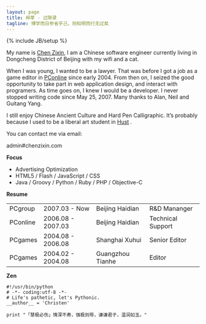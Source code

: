 ```yaml
---
layout: page
title: 梓莘 - 过隙录
tagline: 博学而日参省乎己，则知明而行无过矣
---
```

{% include JB/setup %}

My name is [Chen Zixin](http://chenzixin.com)<sup><span class="glyphicon glyphicon-link" aria-hidden="true"></span></sup>, I am a Chinese software engineer currently living in Dongcheng District of Beijing with my wifi and a cat.

When I was young, I wanted to be a lawyer. That was before I got a job as a game editor in [PConline](http://www.pconline.cn)<sup><span class="glyphicon glyphicon-link" aria-hidden="true"></span></sup> since early 2004. From then on, I seized the good opportunity to take part in web application design, and interact with programers. As time goes on, I knew I would be a developer. I never stopped writing code since May 25, 2007. Many thanks to Alan, Neil and Guitang Yang.

I still enjoy Chinese Ancient Culture and Hard Pen Calligraphic. It’s probably because I used to be a liberal art student in [Hust](http://www.hust.edu.cn)<small>&nbsp;</small><sup><span class="glyphicon glyphicon-link" aria-hidden="true"></span></sup>.

You can contact me via email:

admin#chenzixin.com

__Focus__

* Advertising Optimization
* HTML5 / Flash / JavaScript / CSS
* Java / Groovy / Python / Ruby / PHP / Objective-C

__Resume__

<table class="table-bordered table-striped table-hover" style="margin-bottom:10px">
<tbody>
<tr>
<td>PCgroup</td>
<td>2007.03 - Now</td>
<td>Beijing Haidian</td>
<td>R&amp;D Mananger</td>
</tr>
<tr>
<td>PConline</td>
<td>2006.08 - 2007.03</td>
<td>Beijing Haidian</td>
<td>Technical Support</td>
</tr>
<tr>
<td>PCgames</td>
<td>2004.08 - 2006.08</td>
<td>Shanghai Xuhui</td>
<td>Senior Editor</td>
</tr>
<tr>
<td>PCgames</td>
<td>2004.02 - 2004.08</td>
<td>Guangzhou Tianhe</td>
<td>Editor</td>
</tr>
</tbody>
</table>

__Zen__


    #!/usr/bin/python
    # -*- coding:utf-8 -*-
    # Life's pathetic, let's Pythonic.
    __author__ = 'Christen'
         
    print "「慧极必伤」情深不寿，强极则辱，谦谦君子，温润如玉。"

